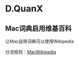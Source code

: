 # D.QuanX

## Mac词典启用维基百科

让Mac自带词典可以使用Wikipedia

分流规则：[MacWikipedia](https://raw.githubusercontent.com/D-Crump/D.QuanX/main/rule/MacDictionary.list)
